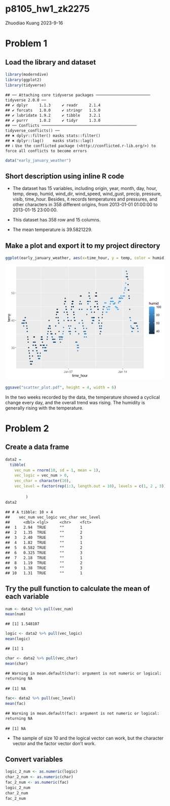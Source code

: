 p8105_hw1_zk2275
================
Zhuodiao Kuang
2023-9-16

# Problem 1

## Load the library and dataset

``` r
library(moderndive)
library(ggplot2)
library(tidyverse)
```

    ## ── Attaching core tidyverse packages ──────────────────────── tidyverse 2.0.0 ──
    ## ✔ dplyr     1.1.3     ✔ readr     2.1.4
    ## ✔ forcats   1.0.0     ✔ stringr   1.5.0
    ## ✔ lubridate 1.9.2     ✔ tibble    3.2.1
    ## ✔ purrr     1.0.2     ✔ tidyr     1.3.0
    ## ── Conflicts ────────────────────────────────────────── tidyverse_conflicts() ──
    ## ✖ dplyr::filter() masks stats::filter()
    ## ✖ dplyr::lag()    masks stats::lag()
    ## ℹ Use the conflicted package (<http://conflicted.r-lib.org/>) to force all conflicts to become errors

``` r
data("early_january_weather")
```

## Short description using inline R code

- The dataset has 15 variables, including origin, year, month, day,
  hour, temp, dewp, humid, wind_dir, wind_speed, wind_gust, precip,
  pressure, visib, time_hour. Besides, it records temperatures and
  pressures, and other characters in 358 different origins, from
  2013-01-01 01:00:00 to 2013-01-15 23:00:00.

- This dataset has 358 row and 15 columns.

- The mean temperature is 39.5821229.

## Make a plot and export it to my project directory

``` r
ggplot(early_january_weather, aes(x=time_hour, y = temp, color = humid)) + geom_point()
```

![](p8105_hw1_zk2275_files/figure-gfm/unnamed-chunk-2-1.png)<!-- -->

``` r
ggsave("scatter_plot.pdf", height = 4, width = 6)
```

In the two weeks recorded by the data, the temperature showed a cyclical
change every day, and the overall trend was rising. The humidity is
generally rising with the temperature.

# Problem 2

## Create a data frame

``` r
data2 =
  tibble(
    vec_num = rnorm(10, sd = 1, mean = 1),
    vec_logic = vec_num > 0,
    vec_char = character(10),
    vec_level = factor(rep(1:3, length.out = 10), levels = c(1, 2 , 3))

         )
data2
```

    ## # A tibble: 10 × 4
    ##    vec_num vec_logic vec_char vec_level
    ##      <dbl> <lgl>     <chr>    <fct>    
    ##  1   2.94  TRUE      ""       1        
    ##  2   1.35  TRUE      ""       2        
    ##  3   2.40  TRUE      ""       3        
    ##  4   1.82  TRUE      ""       1        
    ##  5   0.582 TRUE      ""       2        
    ##  6   0.325 TRUE      ""       3        
    ##  7   2.18  TRUE      ""       1        
    ##  8   1.19  TRUE      ""       2        
    ##  9   1.38  TRUE      ""       3        
    ## 10   1.31  TRUE      ""       1

## Try the pull function to calculate the mean of each variable

``` r
num <- data2 %>% pull(vec_num)
mean(num)
```

    ## [1] 1.548107

``` r
logic <- data2 %>% pull(vec_logic)
mean(logic)
```

    ## [1] 1

``` r
char <- data2 %>% pull(vec_char)
mean(char)
```

    ## Warning in mean.default(char): argument is not numeric or logical: returning NA

    ## [1] NA

``` r
fac<- data2 %>% pull(vec_level)
mean(fac)
```

    ## Warning in mean.default(fac): argument is not numeric or logical: returning NA

    ## [1] NA

- The sample of size 10 and the logical vector can work, but the
  character vector and the factor vector don’t work.

## Convert variables

``` r
logic_2_num <- as.numeric(logic)
char_2_num <- as.numeric(char)
fac_2_num <- as.numeric(fac)
logic_2_num
char_2_num
fac_2_num
```
